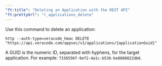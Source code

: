 ```yaml
---
"ft:title": "Deleting an Application with the REST API"
"ft:prettyUrl": "r_applications_delete"
---
```

Use this command to delete an application:

```shell
http --auth-type=veracode_hmac DELETE "https://api.veracode.com/appsec/v1/applications/{applicationGuid}"
```

A GUID is the numeric ID, separated with hyphens, for the target application. For example: `7336556f-9ef2-4a1c-b536-be8608822db6`.
